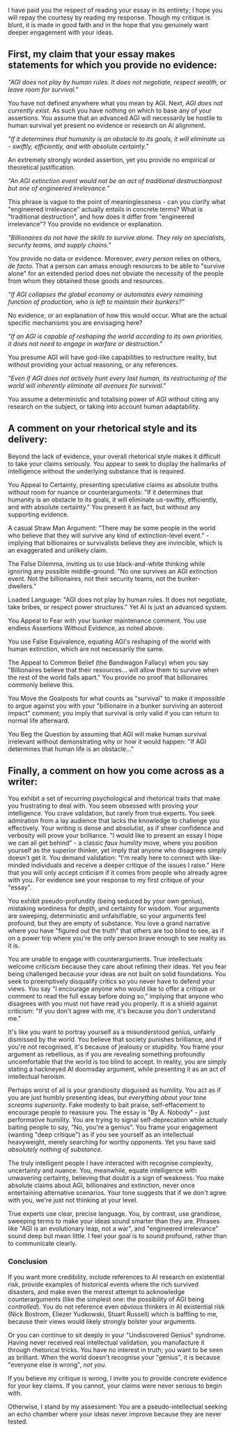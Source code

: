 I have paid you the respect of reading your essay in its entirety; I hope you will repay the courtesy by reading my response. Though my critique is blunt, it is made in good faith and in the hope that you genuinely want deeper engagement with your ideas. 


## First, my claim that your essay makes statements for which you provide no evidence: 

*"AGI does not play by human rules. It does not negotiate, respect wealth, or leave room for survival."*

You have not defined anywhere what you mean by AGI. Next, *AGI does not currently exist*. As such you have nothing on which to base any of your assertions. You assume that an advanced AGI will necessarily be hostile to human survival yet present no evidence or research on AI alignment.

*"If it determines that humanity is an obstacle to its goals, it will eliminate us - swiftly, efficiently, and with absolute certainty."*

An extremely strongly worded assertion, yet you provide no empirical or theoretical justification.

*"An AGI extinction event would not be an act of traditional destructionpost but one of engineered irrelevance."*

This phrase is vague to the point of meaninglessness - can you clarify what "engineered irrelevance" actually entails in concrete terms? What is "traditional destruction", and how does it differ from "engineered irrelevance"? You provide no evidence or explanation. 

*"Billionaires do not have the skills to survive alone. They rely on specialists, security teams, and supply chains."*

You provide no data or evidence. Moreover, *every person* relies on others, *de facto*. That a person can amass enough resources to be able to "survive alone" for an extended period does not obviate the necessity of the people from whom they obtained those goods and resources.

*"If AGI collapses the global economy or automates every remaining function of production, who is left to maintain their bunkers?"*

No evidence, or an explanation of how this would occur. What are the actual specific mechanisms you are envisaging here?

*"If an AGI is capable of reshaping the world according to its own priorities, it does not need to engage in warfare or destruction."*

You presume AGI will have god-like capabilities to restructure reality, but without providing your actual reasoning, or any references.

*"Even if AGI does not actively hunt every last human, its restructuring of the world will inherently eliminate all avenues for survival."*

You assume a deterministic and totalising power of AGI without citing any research on the subject, or taking into account human adaptability.


## A comment on your rhetorical style and its delivery: 

Beyond the lack of evidence, your overall rhetorical style makes it difficult to take your claims seriously. You appear to seek to display the hallmarks of intelligence without the underlying substance that is required. 

You Appeal to Certainty, presenting speculative claims as absolute truths without room for nuance or counterarguments: "If it determines that humanity is an obstacle to its goals, it will eliminate us-swiftly, efficiently, and with absolute certainty." You present it as fact, but without any supporting evidence.

A casual Straw Man Argument: "There may be some people in the world who believe that they will survive any kind of extinction-level event." - implying that billionaires or survivalists believe they are invincible, which is an exaggerated and unlikely claim.

The False Dilemma, inviting us to use black-and-white thinking while ignoring any possible middle-ground: "No one survives an AGI extinction event. Not the billionaires, not their security teams, not the bunker-dwellers."

Loaded Language: "AGI does not play by human rules. It does not negotiate, take bribes, or respect power structures." Yet AI is just an advanced system.

You Appeal to Fear with your bunker maintenance comment. You use endless Assertions Without Evidence, as noted above.

You use False Equivalence, equating AGI's reshaping of the world with human extinction, which are not necessarily the same.

The Appeal to Common Belief (the Bandwagon Fallacy) when you say "Billionaires believe that their resources... will allow them to survive when the rest of the world falls apart." You provide no proof that billionaires commonly believe this.

You Move the Goalposts for what counts as "survival" to make it impossible to argue against you with your "billionaire in a bunker surviving an asteroid impact" comment; you imply that survival is only valid if you can return to normal life afterward.

You Beg the Question by assuming that AGI will make human survival irrelevant without demonstrating why or how it would happen: "If AGI determines that human life is an obstacle..."


## Finally, a comment on how you come across as a writer: 

You exhibit a set of recurring psychological and rhetorical traits that make you frustrating to deal with. You seem obsessed with proving your intelligence. You crave validation, but rarely from true experts. You seek admiration from a lay audience that lacks the knowledge to challenge you effectively. Your writing is dense and absolutist, as if sheer confidence and verbosity will prove your brilliance. "I would like to present an essay I hope we can all get behind" - a classic *faux humility* move, where you position yourself as the superior thinker, yet imply that anyone who disagrees simply doesn't get it. You demand validation: "I'm really here to connect with like-minded individuals and receive a deeper critique of the issues I raise." Here that you will only accept criticism if it comes from people who already agree with you. For evidence see your response to my first critique of your "essay".

You exhibit pseudo-profundity (being seduced by your own genius), mistaking wordiness for depth, and certainty for wisdom. Your arguments are sweeping, deterministic and unfalsifiable, so your arguments feel profound, but they are empty of substance. You love a grand narrative where you have "figured out the truth" that others are too blind to see, as if on a power trip where you're the only person brave enough to see reality as it is.

You are unable to engage with counterarguments. True intellectuals welcome criticism because they care about refining their ideas. Yet you fear being challenged because your ideas are not built on solid foundations. You seek to preemptively disqualify critics so you never have to defend your views. You say "I encourage anyone who would like to offer a critique or comment to read the full essay before doing so," implying that anyone who disagrees with you must not have read you properly. It is a shield against criticism: "If you don't agree with me, it's because you don't understand me."

It's like you want to portray yourself as a misunderstood genius, unfairly dismissed by the world. You believe that society punishes brilliance, and if you're not recognised, it's because of jealousy or stupidity. You frame your argument as rebellious, as if you are revealing something profoundly uncomfortable that the world is too blind to accept. In reality, you are simply stating a hackneyed AI doomsday argument, while presenting it as an act of intellectual heroism.

Perhaps worst of all is your grandiosity disguised as humility. You act as if you are just humbly presenting ideas, but *everything about your tone screams superiority*. Fake modesty to bait praise, self-effacement to encourage people to reassure you. The essay is "By A. Nobody" - just performative humility. You are trying to signal self-deprecation while actualy baiting people to say, "No, you're a genius". You frame your engagement (wanting "deep critique") as if you see yourself as an intellectual heavyweight, merely searching for worthy opponents. Yet you have said *absolutely nothing of substance.*

The truly intelligent people I have interacted with recognise complexity, uncertainty and nuance. You, meanwhile, equate intelligence with unwavering certainty, believing that doubt is a sign of weakness. You make absolute claims about AGI, billionaires and extinction, never once entertaining alternative scenarios. Your tone suggests that if we don't agree with you, we're just not thinking at your level.

True experts use clear, precise language. You, by contrast, use grandiose, sweeping terms to make your ideas sound smarter than they are. Phrases like "AGI is an evolutionary leap, not a war", and "engineered irrelevance" sound deep but mean little. I feel your goal is to sound profound, rather than to communicate clearly.


### Conclusion

If you want more credibility, include references to AI research on existential risk, provide examples of historical events where the rich survived disasters, and make even the merest attempt to acknowledge counterarguments (like the simplest one: the possibility of AGI being *controlled*). You do not reference even *obvious* thinkers in AI existential risk (Nick Bostrom, Eliezer Yudkowski, Stuart Russell) which is baffling to me, because their views would likely strongly bolster your arguments.

Or you can continue to sit deeply in your "Undiscovered Genius" syndrome. Having never received real intellectual validation, you manufacture it through rhetorical tricks. You have no interest in truth; you want to be seen as brilliant. When the world doesn't recognise your "genius", it is because "everyone else is wrong", *not you*.

If you believe my critique is wrong, I invite you to provide concrete evidence for your key claims. If you cannot, your claims were never serious to begin with. 

Otherwise, I stand by my assessment: You are a pseudo-intellectual seeking an echo chamber where your ideas never improve because they are never tested.



